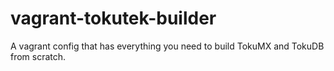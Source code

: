 vagrant-tokutek-builder
=======================

A vagrant config that has everything you need to build TokuMX and TokuDB from scratch.
